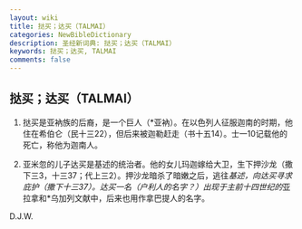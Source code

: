 ```yaml
---
layout: wiki
title: 挞买；达买（TALMAI）
categories: NewBibleDictionary
description: 圣经新词典: 挞买；达买（TALMAI）
keywords: 挞买；达买, TALMAI
comments: false
---
```


## 挞买；达买（TALMAI）

1. 挞买是亚衲族的后裔，是一个巨人（*亚衲）。在以色列人征服迦南的时期，他住在希伯仑（民十三22），但后来被迦勒赶走（书十五14）。士一10记载他的死亡，称他为迦南人。

2. 亚米忽的儿子达买是基述的统治者。他的女儿玛迦嫁给大卫，生下押沙龙（撒下三3，十三37；代上三2）。押沙龙暗杀了暗嫩之后，逃往*基述，向达买寻求庇护（撒下十三37）。达买一名（户利人的名字？）出现于主前十四世纪的*亚拉拿和*乌加列文献中，后来也用作拿巴提人的名字。

D.J.W.








